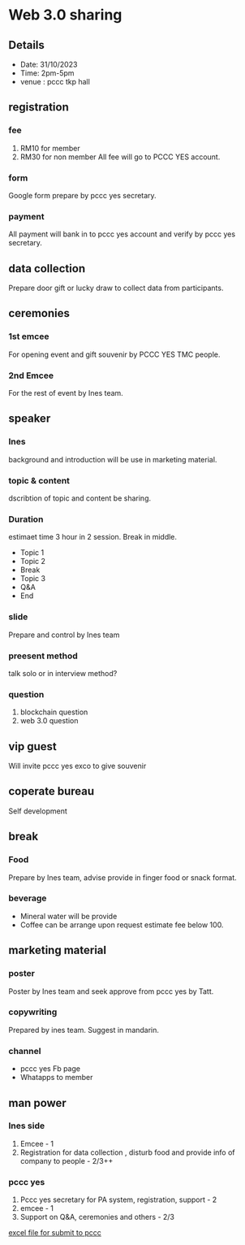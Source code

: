 # Web 3.0 sharing
## Details
- Date: 31/10/2023
- Time: 2pm-5pm
- venue : pccc tkp hall


## registration 
### fee
1. RM10 for member 
2. RM30 for non member 
All fee will go to PCCC YES account. 
### form
Google form prepare by pccc yes secretary.

### payment 
All payment will bank in to pccc yes account and verify by pccc yes secretary.

## data collection 
Prepare door gift or lucky draw to collect data from participants.

## ceremonies
### 1st  emcee
For opening event and gift souvenir by PCCC YES TMC people. 

### 2nd Emcee
For the rest of event by Ines team.

## speaker 
### Ines
background and introduction will be use in marketing material.
### topic & content
dscribtion of topic and content be sharing.

### Duration
estimaet time 3 hour in 2 session. Break in middle.
- Topic 1
- Topic 2
- Break 
- Topic 3
- Q&A
- End


### slide
Prepare and control by Ines team


### preesent method
talk solo or in interview method?


### question
1. blockchain question
2. web 3.0 question

## vip guest
Will invite pccc yes exco to give souvenir 

## coperate bureau 
Self development
## break
### Food
Prepare by Ines team, advise provide in finger food or snack format.
### beverage
- Mineral water will be provide 
- Coffee can be arrange upon request estimate fee below 100.

## marketing material
### poster
Poster by Ines team and seek approve from pccc yes by Tatt.

### copywriting
Prepared by ines team. Suggest in mandarin.

### channel
- pccc yes Fb page
- Whatapps to member 

## man power
### Ines side
1. Emcee - 1
2. Registration for data collection , disturb food  and provide info of company to people - 2/3++

### pccc yes
1. Pccc yes secretary for PA system, registration, support - 2
2. emcee - 1
3. Support on Q&A, ceremonies and others - 2/3

[excel file for submit to pccc](https://github.com/ytyeoh/event/files/12723802/Wonder.Web3.xlsx)
 